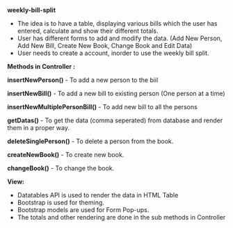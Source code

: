**weekly-bill-split**
<ul>
    <li>
        The idea is to have a table, displaying various bills which the user has entered, calculate and show their different totals. 
    </li>
    <li>
        User has different forms to add and modify the data. (Add New Person, Add New Bill, Create New Book, Change Book and Edit Data)
    </li>
    <li> 
        User needs to create a account, inorder to use the weekly bill split.
    </li>
</ul>

**Methods in Controller :**

**insertNewPerson()** - To add a new person to the biil 

**insertNewBill()** -  To add a new bill to existing person (One person at a time)

**insertNewMultiplePersonBill()** - To add new bill to all the persons 

**getDatas()** - To get the data (comma seperated) from database and render them in a proper way.

**deleteSinglePerson()** - To delete a person from the book.

**createNewBook()** - To create new book.

**changeBook()** - To change the book.

**View:**

<ul>
<li>
    Datatables API is used to render the data in HTML Table
</li>
<li>
    Bootstrap is used for theming.
</li>
<li>
    Bootstrap models are used for Form Pop-ups.
</li>
<li>
    The totals and other rendering are done in the sub methods in Controller
</li>
</ul>
